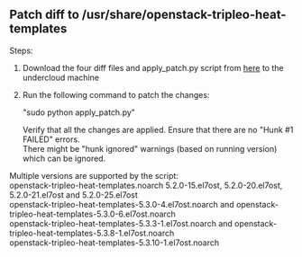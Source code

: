 Patch diff to /usr/share/openstack-tripleo-heat-templates
----------------------------------------------------------

Steps:   

1. Download the four diff files and apply_patch.py script from [here](https://github.com/nuagenetworks/nuage-ospdirector/blob/OSPD10/tripleo-heat-templates-diff/) to the undercloud machine   

2. Run the following command to patch the changes:   

   "sudo python apply_patch.py"   

   Verify that all the changes are applied. Ensure that there are no "Hunk #1 FAILED" errors.   
   There might be "hunk ignored" warnings (based on running version) which can be ignored.   

Multiple versions are supported by the script:   
openstack-tripleo-heat-templates.noarch 5.2.0-15.el7ost, 5.2.0-20.el7ost, 5.2.0-21.el7ost and 5.2.0-25.el7ost   
openstack-tripleo-heat-templates-5.3.0-4.el7ost.noarch and openstack-tripleo-heat-templates-5.3.0-6.el7ost.noarch   
openstack-tripleo-heat-templates-5.3.3-1.el7ost.noarch and openstack-tripleo-heat-templates-5.3.8-1.el7ost.noarch   
openstack-tripleo-heat-templates-5.3.10-1.el7ost.noarch
